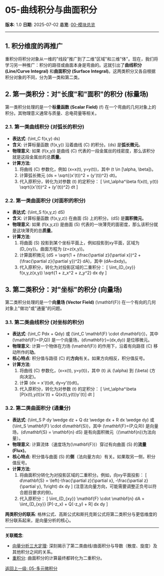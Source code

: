 # 05-曲线积分与曲面积分

**版本**: 1.0
**日期**: 2025-07-02
**总览**: [00-模块总览](./00-模块总览.md)

---

## 1. 积分维度的再推广

重积分将积分对象从一维的"线段"推广到了二维"区域"和三维"体"。现在，我们将学习另一种推广：积分的路径或曲面本身是弯曲的。这就引出了**曲线积分 (Line/Curve Integral)** 和**曲面积分 (Surface Integral)**。这两类积分又各自根据积分对象的不同，分为第一类和第二类。

## 2. 第一类积分：对"长度"和"面积"的积分 (标量场)

第一类积分处理的是一个**标量函数 (Scalar Field)** \(f\) 在一个弯曲的几何对象上的积分。其物理意义通常与质量、总电荷量等相关。

### 2.1. 第一类曲线积分 (对弧长的积分)

- **表达式**: \(\int_C f(x,y) ds\)
- **含义**: 计算标量函数 \(f(x,y)\) 沿着曲线 \(C\) 的积分。\(ds\) 是**弧长微元**。
- **物理意义**: 如果 \(f(x,y)\) 是曲线 \(C\) 代表的一段金属丝的线密度，那么该积分就是这段金属丝的总**质量**。
- **计算方法**:
  1. 将曲线 \(C\) 参数化，例如 \(x=x(t), y=y(t)\)，其中 \(t \in [\alpha, \beta]\)。
  2. 计算弧长微元 \(ds = \sqrt{(x'(t))^2 + (y'(t))^2} dt\)。
  3. 代入原积分，转化为对参数 \(t\) 的定积分：
      \[ \int_\alpha^\beta f(x(t), y(t)) \sqrt{(x'(t))^2 + (y'(t))^2} dt \]

### 2.2. 第一类曲面积分 (对面积的积分)

- **表达式**: \(\iint_S f(x,y,z) dS\)
- **含义**: 计算标量函数 \(f(x,y,z)\) 在曲面 \(S\) 上的积分。\(dS\) 是**面积微元**。
- **物理意义**: 如果 \(f(x,y,z)\) 是曲面 \(S\) 代表的一块薄壳的面密度，那么该积分就是这块薄壳的总**质量**。
- **计算方法**:
  1. 将曲面 \(S\) 投影到某个坐标平面上，例如投影到xy平面，区域为 \(D_{xy}\)。曲面方程为 \(z=z(x,y)\)。
  2. 计算面积微元 \(dS = \sqrt{1 + (\frac{\partial z}{\partial x})^2 + (\frac{\partial z}{\partial y})^2} dA\)，其中 \(dA=dxdy\)。
  3. 代入原积分，转化为对投影区域的二重积分：
      \[ \iint_{D_{xy}} f(x,y,z(x,y)) \sqrt{1 + z_x^2 + z_y^2} dx dy \]

## 3. 第二类积分：对"坐标"的积分 (向量场)

第二类积分处理的是一个**向量场 (Vector Field)** \(\mathbf{F}\) 在一个有向的几何对象上"做功"或"通量"的问题。

### 3.1. 第二类曲线积分 (对坐标的积分)

- **表达式**: \(\int_C Pdx + Qdy\) 或 \(\int_C \mathbf{F} \cdot d\mathbf{r}\)，其中 \(\mathbf{F}=(P,Q)\) 是一个向量场，\(d\mathbf{r}=(dx,dy)\) 是位移微元。
- **物理意义**: 计算一个物体在力场 \(\mathbf{F}\) 的作用下，沿着有向路径 \(C\) 移动所作的**功**。
- **核心特点**: 积分值与路径 \(C\) 的**方向**有关。如果方向相反，积分值反号。
- **计算方法**:
  1. 将曲线 \(C\) 参数化，\(x=x(t), y=y(t)\)，其中 \(t\) 从 \(\alpha\) 到 \(\beta\) (方向决定)。
  2. 计算 \(dx = x'(t)dt, dy=y'(t)dt\)。
  3. 代入原积分，转化为对参数 \(t\) 的定积分：
      \[ \int_\alpha^\beta [P(x(t),y(t))x'(t) + Q(x(t),y(t))y'(t)] dt \]

### 3.2. 第二类曲面积分 (通量分)

- **表达式**: \(\iint_S P dy \wedge dz + Q dz \wedge dx + R dx \wedge dy\) 或 \(\iint_S \mathbf{F} \cdot d\mathbf{S}\)，其中 \(\mathbf{F}=(P,Q,R)\) 是向量场，\(d\mathbf{S} = \mathbf{n} dS\) 是有向面积微元（\(\mathbf{n}\)为法向量）。
- **物理意义**: 计算流体（速度场为\(\mathbf{F}\)）穿过有向曲面 \(S\) 的**流量 (Flux)**。
- **核心特点**: 积分值与曲面 \(S\) 的**侧**（法向量方向）有关。如果取另一侧，积分值反号。
- **计算方法**:
  1. 将曲面积分转化为对投影区域的二重积分。例如，向xy平面投影：
      \[ d\mathbf{S} = \left(-\frac{\partial z}{\partial x}, -\frac{\partial z}{\partial y}, 1\right) dx dy \]
      (注意法向量方向，可能需要调整正负号以符合题目要求的侧)。
  2. 代入原积分：
      \[ \iint_{D_{xy}} \mathbf{F} \cdot \mathbf{n} dA = \iint_{D_{xy}} [P(-z_x) + Q(-z_y) + R] dx dy \]

**两类积分的联系**: 格林公式、高斯公式和斯托克斯公式将第二类积分与更低维度的积分联系起来，是向量分析的核心。

---
**关联概念**:

- [向量分析三大定理](./06-向量分析三大定理.md): 深刻揭示了第二类曲线/曲面积分与导数（散度、旋度）及其他积分之间的关系。
- [重积分](./04-重积分.md): 曲面积分的计算最终都转化为二重积分。

[返回上一级: 05-多元微积分](./00-模块总览.md)
